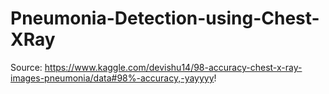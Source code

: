 # Pneumonia-Detection-using-Chest-XRay

Source: https://www.kaggle.com/devishu14/98-accuracy-chest-x-ray-images-pneumonia/data#98%-accuracy,-yayyyy!
